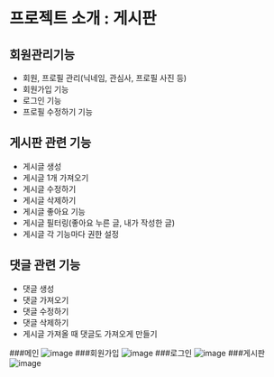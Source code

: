 # 프로젝트 소개 : 게시판

## 회원관리기능
- 회원, 프로필 관리(닉네임, 관심사, 프로필 사진 등)
- 회원가입 기능
- 로그인 기능
- 프로필 수정하기 기능

## 게시판 관련 기능
- 게시글 생성
- 게시글 1개 가져오기
- 게시글 수정하기
- 게시글 삭제하기
- 게시글 좋아요 기능
- 게시글 필터링(좋아요 누른 글, 내가 작성한 글)
- 게시글 각 기능마다 권한 설정

## 댓글 관련 기능
- 댓글 생성
- 댓글 가져오기
- 댓글 수정하기
- 댓글 삭제하기
- 게시글 가져올 때 댓글도 가져오게 만들기

###메인
![image](https://user-images.githubusercontent.com/110436172/221515487-f69d062d-0e19-4b1e-be82-b390e2e3307c.png)
###회원가입
![image](https://user-images.githubusercontent.com/110436172/221515601-04ebccdc-d5bb-4b06-8baa-c1d6e6355b7c.png)
###로그인
![image](https://user-images.githubusercontent.com/110436172/221515681-b06491a9-4fdf-4229-8677-33bec5a58812.png)
###게시판
![image](https://user-images.githubusercontent.com/110436172/221518704-10a91ebe-c0af-469d-bc23-c4f46fbf19be.png)

